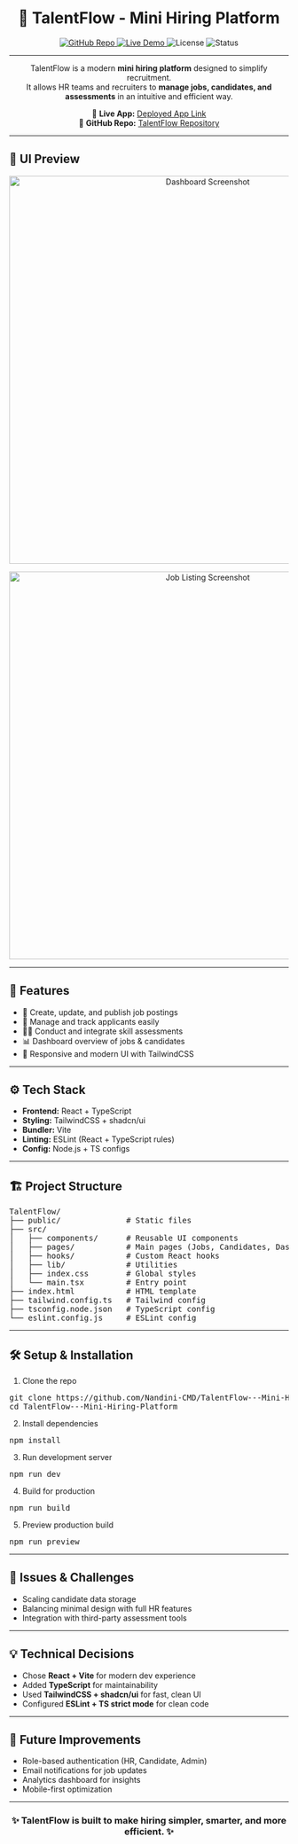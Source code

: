 <h1 align="center">🌟 TalentFlow - Mini Hiring Platform</h1>

<p align="center">
  <a href="https://github.com/Nandini-CMD/TalentFlow---Mini-Hiring-Platform/tree/main">
    <img src="https://img.shields.io/badge/GitHub-TalentFlow-blue?logo=github" alt="GitHub Repo">
  </a>
  <a href="https://assessment-ace-kit-6ai1.vercel.app/">
    <img src="https://img.shields.io/badge/Live_App-Vercel-success?logo=vercel" alt="Live Demo">
  </a>
  <img src="https://img.shields.io/badge/License-MIT-green" alt="License">
  <img src="https://img.shields.io/badge/Status-Active-brightgreen" alt="Status">
</p>

---

<p align="center">
TalentFlow is a modern <b>mini hiring platform</b> designed to simplify recruitment.<br>
It allows HR teams and recruiters to <b>manage jobs, candidates, and assessments</b> in an intuitive and efficient way.
</p>

<p align="center">
🔗 <b>Live App:</b> <a href="https://assessment-ace-kit-6ai1.vercel.app/">Deployed App Link</a><br>
📂 <b>GitHub Repo:</b> <a href="https://github.com/Nandini-CMD/TalentFlow---Mini-Hiring-Platform/tree/main">TalentFlow Repository</a>
</p>

---

<h2>🎨 UI Preview</h2>

<p align="center">
  <img src="./dashboard.png" alt="Dashboard Screenshot" width="700">
</p>

<p align="center">
  <img src="./job-listing.png" alt="Job Listing Screenshot" width="700">
</p>

---

<h2>🚀 Features</h2>
<ul>
  <li>📝 Create, update, and publish job postings</li>
  <li>👥 Manage and track applicants easily</li>
  <li>🧑‍💻 Conduct and integrate skill assessments</li>
  <li>📊 Dashboard overview of jobs & candidates</li>
  <li>🎨 Responsive and modern UI with TailwindCSS</li>
</ul>

---

<h2>⚙️ Tech Stack</h2>
<ul>
  <li><b>Frontend:</b> React + TypeScript</li>
  <li><b>Styling:</b> TailwindCSS + shadcn/ui</li>
  <li><b>Bundler:</b> Vite</li>
  <li><b>Linting:</b> ESLint (React + TypeScript rules)</li>
  <li><b>Config:</b> Node.js + TS configs</li>
</ul>

---

<h2>🏗️ Project Structure</h2>

<pre>
TalentFlow/
├── public/              # Static files
├── src/
│   ├── components/      # Reusable UI components
│   ├── pages/           # Main pages (Jobs, Candidates, Dashboard)
│   ├── hooks/           # Custom React hooks
│   ├── lib/             # Utilities
│   ├── index.css        # Global styles
│   └── main.tsx         # Entry point
├── index.html           # HTML template
├── tailwind.config.ts   # Tailwind config
├── tsconfig.node.json   # TypeScript config
└── eslint.config.js     # ESLint config
</pre>

---

<h2>🛠️ Setup & Installation</h2>

<ol>
  <li>Clone the repo</li>
</ol>

<pre>
git clone https://github.com/Nandini-CMD/TalentFlow---Mini-Hiring-Platform.git
cd TalentFlow---Mini-Hiring-Platform
</pre>

<ol start="2">
  <li>Install dependencies</li>
</ol>

<pre>
npm install
</pre>

<ol start="3">
  <li>Run development server</li>
</ol>

<pre>
npm run dev
</pre>

<ol start="4">
  <li>Build for production</li>
</ol>

<pre>
npm run build
</pre>

<ol start="5">
  <li>Preview production build</li>
</ol>

<pre>
npm run preview
</pre>

---

<h2>🤔 Issues & Challenges</h2>
<ul>
  <li>Scaling candidate data storage</li>
  <li>Balancing minimal design with full HR features</li>
  <li>Integration with third-party assessment tools</li>
</ul>

---

<h2>💡 Technical Decisions</h2>
<ul>
  <li>Chose <b>React + Vite</b> for modern dev experience</li>
  <li>Added <b>TypeScript</b> for maintainability</li>
  <li>Used <b>TailwindCSS + shadcn/ui</b> for fast, clean UI</li>
  <li>Configured <b>ESLint + TS strict mode</b> for clean code</li>
</ul>

---

<h2>📌 Future Improvements</h2>
<ul>
  <li>Role-based authentication (HR, Candidate, Admin)</li>
  <li>Email notifications for job updates</li>
  <li>Analytics dashboard for insights</li>
  <li>Mobile-first optimization</li>
</ul>

---

<h3 align="center">✨ TalentFlow is built to make hiring simpler, smarter, and more efficient. ✨</h3>
